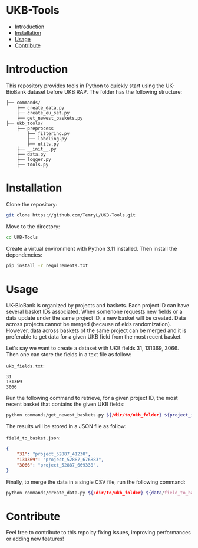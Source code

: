 # UKB-Tools

* [Introduction](#intro)
* [Installation](#installation)
* [Usage](#usage)
* [Contribute](#contribute)

# Introduction
This repository provides tools in Python to quickly start using the UK-BioBank dataset before UKB RAP. The folder has the following structure:

```
├── commands/
    ├── create_data.py
    ├── create_eu_set.py
    ├── get_newest_baskets.py
├── ukb_tools/
    ├── preprocess
        ├── filtering.py
        ├── labeling.py
        ├── utils.py
    ├── __init__.py
    ├── data.py
    ├── logger.py
    ├── tools.py
```

# Installation
Clone the repository:
```bash
git clone https://github.com/TemryL/UKB-Tools.git
```

Move to the directory:
```bash
cd UKB-Tools
```

Create a virtual environment with Python 3.11 installed. Then install the dependencies:
```bash
pip install -r requirements.txt
```

# Usage
UK-BioBank is organized by projects and baskets. Each project ID can have several basket IDs associated. When somenone requests new fields or a data update under the same project ID, a new basket will be created. Data across projects cannot be merged (because of eids randomization). However, data across baskets of the same project can be merged and it is preferable to get data for a given UKB field from the most recent basket.


Let's say we want to create a dataset with UKB fields 31, 131369, 3066. Then one can store the fields in a text file as follow:

`ukb_fields.txt`:
```text
31
131369
3066
```

Run the following command to retrieve, for a given project ID, the most recent basket that contains the given UKB fields: 
```bash
python commands/get_newest_baskets.py ${/dir/to/ukb_folder} ${project_id} ${data/ukb_fields.txt} ${data/field_to_basket.json}
```

The results will be stored in a JSON file as follow:

`field_to_basket.json`: 
```JSON
{
    "31": "project_52887_41230",
    "131369": "project_52887_676883",
    "3066": "project_52887_669338",
}
```

Finally, to merge the data in a single CSV file, run the following command: 

```bash
python commands/create_data.py ${/dir/to/ukb_folder} ${data/field_to_basket.json} ${data.csv}
```

# Contribute
Feel free to contribute to this repo by fixing issues, improving performances or adding new features!
